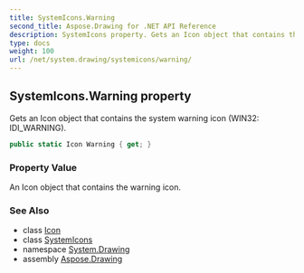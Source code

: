 ```yaml
---
title: SystemIcons.Warning
second_title: Aspose.Drawing for .NET API Reference
description: SystemIcons property. Gets an Icon object that contains the system warning icon WIN32 IDI_WARNING
type: docs
weight: 100
url: /net/system.drawing/systemicons/warning/
---
```

## SystemIcons.Warning property

Gets an Icon object that contains the system warning icon (WIN32: IDI_WARNING).

```csharp
public static Icon Warning { get; }
```

### Property Value

An Icon object that contains the warning icon.

### See Also

* class [Icon](../../icon/)
* class [SystemIcons](../)
* namespace [System.Drawing](../../systemicons/)
* assembly [Aspose.Drawing](../../../)


